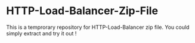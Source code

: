 # HTTP-Load-Balancer-Zip-File
This is a temprorary repository for HTTP-Load-Balancer zip file.  You could simply extract and try it out ! 
